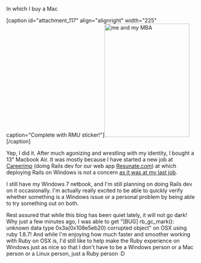 In which I buy a Mac

[caption id="attachment_117" align="alignright" width="225" caption="Complete with RMU sticker!"]<a href="http://carol-nichols.com/wp-content/uploads/2011/06/IMG_20110602_103531.jpg"><img src="http://carol-nichols.com/wp-content/uploads/2011/06/IMG_20110602_103531-225x300.jpg" alt="me and my MBA" width="225" height="300" class="size-medium wp-image-117" /></a>[/caption]

Yep, I did it. After much agonizing and wrestling with my identity, I bought a 13" Macbook Air. It was mostly because I have started a new job at <a href="http://blog.resunate.com/">Careerimp</a> (doing Rails dev for our web app <a href="http://resunate.com/">Resunate.com</a>) at which deploying Rails on Windows is not a concern <a href="http://carol-nichols.com/2010/12/top-5-reasons-i-develop-in-ruby-on-windows/">as it was at my last job</a>.

I still have my Windows 7 netbook, and I'm still planning on doing Rails dev on it occasionally. I'm actually really excited to be able to quickly verify whether something is a Windows issue or a personal problem by being able to try something out on both.

Rest assured that while this blog has been quiet lately, it will not go dark! Why just a few minutes ago, I was able to get "[BUG] rb_gc_mark(): unknown data type 0x3a(0x108e5eb20) corrupted object" on OSX using ruby 1.8.7! And while I'm enjoying how much faster and smoother working with Ruby on OSX is, I'd still like to help make the Ruby experience on Windows just as nice so that I don't have to be a Windows person or a Mac person or a Linux person, just a Ruby person :D